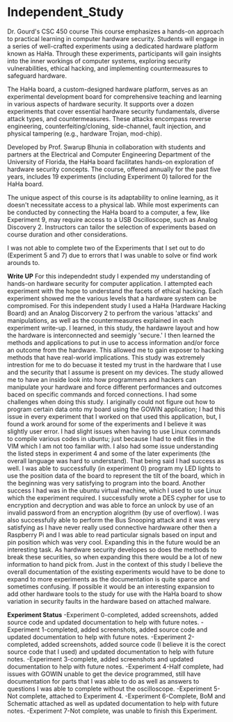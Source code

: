 # Independent_Study
Dr. Gourd's CSC 450 course
This course emphasizes a hands-on approach to practical learning in computer hardware security. Students will engage in a series of well-crafted experiments using a dedicated hardware platform known as HaHa. Through these experiments, participants will gain insights into the inner workings of computer systems, exploring security vulnerabilities, ethical hacking, and implementing countermeasures to safeguard hardware.

The HaHa board, a custom-designed hardware platform, serves as an experimental development board for comprehensive teaching and learning in various aspects of hardware security. It supports over a dozen experiments that cover essential hardware security fundamentals, diverse attack types, and countermeasures. These attacks encompass reverse engineering, counterfeiting/cloning, side-channel, fault injection, and physical tampering (e.g., hardware Trojan, mod-chip).

Developed by Prof. Swarup Bhunia in collaboration with students and partners at the Electrical and Computer Engineering Department of the University of Florida, the HaHa board facilitates hands-on exploration of hardware security concepts. The course, offered annually for the past five years, includes 19 experiments (including Experiment 0) tailored for the HaHa board.

The unique aspect of this course is its adaptability to online learning, as it doesn't necessitate access to a physical lab. While most experiments can be conducted by connecting the HaHa board to a computer, a few, like Experiment 9, may require access to a USB Oscilloscope, such as Analog Discovery 2. Instructors can tailor the selection of experiments based on course duration and other considerations.


I was not able to complete two of the Experiments that I set out to do (Experiment 5 and 7) due to errors that I was unable to solve or find work arounds to. 

**Write UP**
For this independednt study I expended my understanding of hands-on hardware security for computer application. I attempted each experiment with the hope to understand the facets of ethical hacking. Each experiment showed me the various levels that a hardware system can be compromised. 
For this independent study I used a HaHa (Hardware Hacking Board) and an Analog Discorvery 2 to perfrom the various 'attacks' and manipulations, as well as the countermeasures explained in each experiment write-up. I learned, in this study, the hardawre layout and how the hardware is interconnected and seemigly 'secure.' I then learned the methods and applications to put in use to access information and/or force an outcome from the hardware. This allowed me to gain exposer to hacking methods that have real-world implications. 
This study was extremely intrestion for me to do becuase it tested my trust in the hardware that I use and the security that I assume is present on my devices. The study allowed me to have an inside look into how programmers and hackers can manipulate your hardware and force different performances and outcomes baced on specific commands and forced connections. 
I had some challenges when doing this study. I ariginally could not figure out how to program certain data onto my board using the GOWIN application; I had this issue in every experiment that I worked on that used this application, but, I found a work around for some of the experiments and I believe it was slightly user error. I had slight issues when having to use Linux commands to compile various codes in ubuntu; just because I had to edit files in the VIM which I am not too familiar with. I also had some issue understanding the listed steps in experiment 4 and some of the later experiments (the overall language was hard to understand). 
That being said I had success as well. I was able to successfully (in experiment 0) program my LED lights to use the position data of the board to represent the tilt of the board, which in the beginning was very satisfying to program into the board. Another success I had was in the ubuntu virtual machine, which I used to use Linux which the experiment required. I successfully wrote a DES cypher for use to encryption and decryption and was able to force an unlock by use of an invalid password from an encryption alogrithm (by use of overflow). I was also successfully able to perform the Bus Snooping attack and it was very satisfying as I have never really used connective hardwware other then a Raspberry Pi and I was able to read particular signals based on input and pin position which was very cool. 
Expanding this in the future would be an interesting task. As hardware security developes so does the methods to break these securities, so when expanding this there would be a lot of new information to hand pick from. Just in the context of this study I believe the overall documentation of the existing experiments would have to be done to expand to more experiments as the documentation is quite sparce and sometimes confusing. If possible it would be an interesting expansion to add other hardware tools to the study for use with the HaHa board to show variation in security faults in the hardware based on attached malware.


**Experiment Status**
-Experiment 0-completed, added screenshots, added source code and updated documentation to help with future notes. 
-Experiment 1-completed, added screenshots, added source code and updated documentation to help with future notes.
-Experiment 2-completed, added screenshots, added source code (I believe it is the corect source code that I used) and updated documentation to help with future notes.
-Experiment 3-complete, added screenshots and updated documentation to help with future notes. 
-Experiment 4-Half complete, had issues with GOWIN unable to get the device programmed, still have documentation for parts that I was able to do as well as answers to questions I was able to complete without the oscilloscope.
-Experiment 5-Not complete, attached to Experiment 4. 
-Experiment 6-Complete, BoM and Schematic attached as well as updated documentation to help with future notes. 
-Experiment 7-Not complete, was unable to finish this Experiment. 
